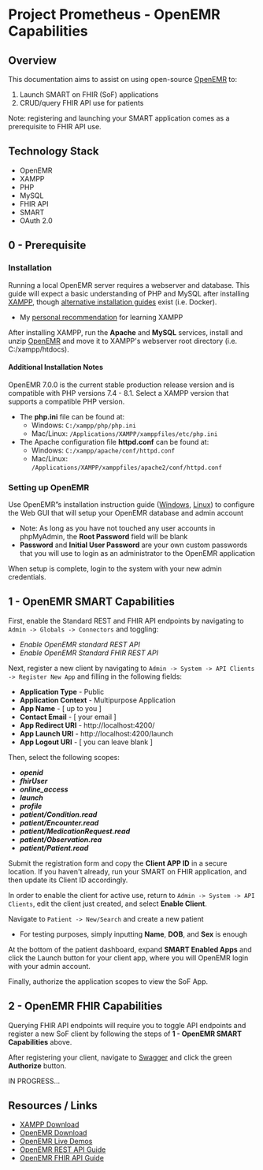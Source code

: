 # Project Prometheus - OpenEMR Capabilities
## Overview
This documentation aims to assist on using open-source [OpenEMR](https://www.open-emr.org/) to:
1. Launch SMART on FHIR (SoF) applications
2. CRUD/query FHIR API use for patients

Note: registering and launching your SMART application comes as a prerequisite to FHIR API use.

## Technology Stack
* OpenEMR
* XAMPP
* PHP
* MySQL
* FHIR API
* SMART
* OAuth 2.0

## 0 - Prerequisite
### Installation
Running a local OpenEMR server requires a webserver and database. This guide will expect a basic understanding of PHP and MySQL after installing [XAMPP](https://www.apachefriends.org/download.html), though [alternative installation guides](https://www.open-emr.org/wiki/index.php/OpenEMR_Installation_Guides) exist (i.e. Docker).
* My [personal recommendation](https://www.youtube.com/playlist?list=PL4cUxeGkcC9gksOX3Kd9KPo-O68ncT05o) for learning XAMPP

After installing XAMPP, run the **Apache** and **MySQL** services, install and unzip [OpenEMR](https://sourceforge.net/projects/openemr/files/OpenEMR%20Current/7.0.0.2/openemr-7.0.0.zip/download) and move it to XAMPP's webserver root directory (i.e. C:/xampp/htdocs).

#### Additional Installation Notes
OpenEMR 7.0.0 is the current stable production release version and is compatible with PHP
versions 7.4 - 8.1. Select a XAMPP version that supports a compatible PHP version.
* The **php.ini** file can be found at:
  * Windows: `C:/xampp/php/php.ini`
  * Mac/Linux: `/Applications/XAMPP/xamppfiles/etc/php.ini`
* The Apache configuration file **httpd.conf** can be found at:
  * Windows: `C:/xampp/apache/conf/httpd.conf`
  * Mac/Linux: `/Applications/XAMPP/xamppfiles/apache2/conf/httpd.conf`

### Setting up OpenEMR
Use OpenEMR”s installation instruction guide ([Windows](https://www.open-emr.org/wiki/index.php/OpenEMR_7.0.0_Windows_Installation), [Linux](https://www.open-emr.org/wiki/index.php/OpenEMR_7.0.0_Linux_Installation)) to configure the Web GUI
that will setup your OpenEMR database and admin account
* Note: As long as you have not touched any user accounts in phpMyAdmin, the **Root
  Password** field will be blank
* **Password** and **Initial User Password** are your own custom passwords that you will
   use to login as an administrator to the OpenEMR application

When setup is complete, login to the system with your new admin credentials.

## 1 - OpenEMR SMART Capabilities
First, enable the Standard REST and FHIR API endpoints by navigating to `Admin -> Globals -> Connectors` and toggling:
* _Enable OpenEMR standard REST API_
* _Enable OpenEMR Standard FHIR REST API_

Next, register a new client by navigating to `Admin -> System -> API Clients -> Register New
App` and filling in the following fields:
* **Application Type** - Public
* **Application Context** - Multipurpose Application
* **App Name** - [ up to you ]
* **Contact Email** - [ your email ]
* **App Redirect URI** - http://localhost:4200/
* **App Launch URI** - http://localhost:4200/launch
* **App Logout URI** - [ you can leave blank ]

Then, select the following scopes:
* _**openid**_
* _**fhirUser**_
* _**online_access**_
* _**launch**_
* _**profile**_
* _**patient/Condition.read**_
* _**patient/Encounter.read**_
* _**patient/MedicationRequest.read**_
* _**patient/Observation.rea**_
* _**patient/Patient.read**_

Submit the registration form and copy the **Client APP ID** in a secure location. If you haven't already, run your SMART on FHIR application, and then update its Client ID accordingly.

In order to enable the client for active use, return to `Admin -> System -> API Clients`, edit the client just created, and select **Enable Client**.

Navigate to `Patient -> New/Search` and create a new patient
* For testing purposes, simply inputting **Name**, **DOB**, and **Sex** is enough

At the bottom of the patient dashboard, expand **SMART Enabled Apps** and
click the Launch button for your client app, where you will OpenEMR login with your admin account.

Finally, authorize the application scopes to view the SoF App.

## 2 - OpenEMR FHIR Capabilities
Querying FHIR API endpoints will require you to toggle API endpoints and register a new SoF client by following the steps of **1 - OpenEMR SMART Capabilities** above.

After registering your client, navigate to [Swagger](http://localhost/openemr/swagger/index.html) and click the green **Authorize** button.

IN PROGRESS...

## Resources / Links
* <a href="https://www.apachefriends.org/download.html" target="_blank">XAMPP Download</a>
* <a href="https://www.open-emr.org/wiki/index.php/OpenEMR_Downloads" target="_blank">OpenEMR Download</a>
* <a href="https://www.open-emr.org/demo/" target="_blank">OpenEMR Live Demos</a>
* <a href="https://github.com/openemr/openemr/blob/master/API_README.md" target="_blank">OpenEMR REST API Guide</a>
* <a href="https://github.com/openemr/openemr/blob/master/FHIR_README.md" target="_blank">OpenEMR FHIR API Guide</a>
